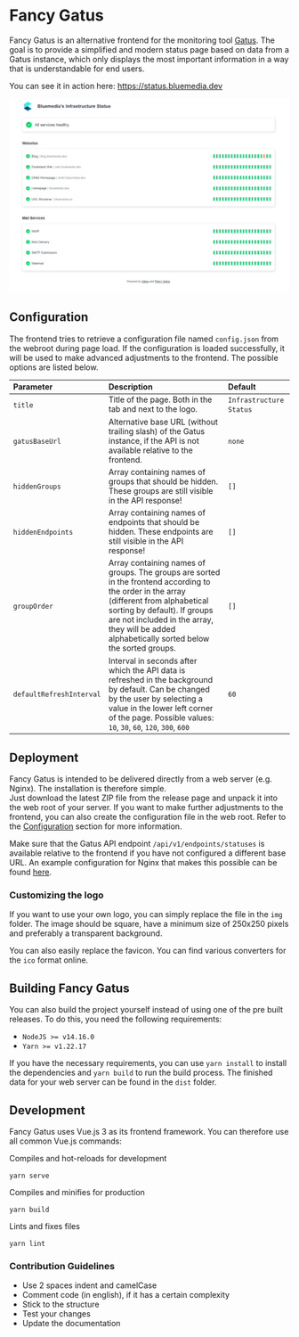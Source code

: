 # Fancy Gatus

Fancy Gatus is an alternative frontend for the monitoring tool [Gatus](https://github.com/TwiN/gatus). The goal is to provide a simplified and modern status page based on data from a Gatus instance, which only displays the most important information in a way that is understandable for end users.

You can see it in action here: https://status.bluemedia.dev

![Demo screenshot](docs/demo-screenshot.png)

## Configuration

The frontend tries to retrieve a configuration file named `config.json` from the webroot during page load. If the configuration is loaded successfully, it will be used to make advanced adjustments to the frontend. The possible options are listed below.

| Parameter                | Description                                                                                                                                                                                                                                                              | Default                 |
|:-------------------------|:-------------------------------------------------------------------------------------------------------------------------------------------------------------------------------------------------------------------------------------------------------------------------|:------------------------|
| `title`                  | Title of the page. Both in the tab and next to the logo.                                                                                                                                                                                                                 | `Infrastructure Status` |
| `gatusBaseUrl`           | Alternative base URL (without trailing slash) of the Gatus instance, if the API is not available relative to the frontend.                                                                                                                                               | `none`                    |
| `hiddenGroups`           | Array containing names of groups that should be hidden. These groups are still visible in the API response!                                                                                                                                                              | `[]`                    |
| `hiddenEndpoints`        | Array containing names of endpoints that should be hidden. These endpoints are still visible in the API response!                                                                                                                                                        | `[]`                    |
| `groupOrder`             | Array containing names of groups. The groups are sorted in the frontend according to the order in the array (different from alphabetical sorting by default). If groups are not included in the array, they will be added alphabetically sorted below the sorted groups. | `[]`                    |
| `defaultRefreshInterval` | Interval in seconds after which the API data is refreshed in the background by default. Can be changed by the user by selecting a value in the lower left corner of the page. Possible values: `10`, `30`, `60`, `120`, `300`, `600`                                     | `60`                    |

## Deployment

Fancy Gatus is intended to be delivered directly from a web server (e.g. Nginx). The installation is therefore simple.  
Just download the latest ZIP file from the release page and unpack it into the web root of your server. If you want to make further adjustments to the frontend, you can also create the configuration file in the web root. Refer to the [Configuration](#configuration) section for more information.

Make sure that the Gatus API endpoint `/api/v1/endpoints/statuses` is available relative to the frontend if you have not configured a different base URL. An example configuration for Nginx that makes this possible can be found [here](docs/example-nginx.conf).

### Customizing the logo

If you want to use your own logo, you can simply replace the file in the `img` folder. The image should be square, have a minimum size of 250x250 pixels and preferably a transparent background.  
  
You can also easily replace the favicon. You can find various converters for the `ico` format online.

## Building Fancy Gatus

You can also build the project yourself instead of using one of the pre built releases. To do this, you need the following requirements:

- `NodeJS >= v14.16.0`
- `Yarn >= v1.22.17`

If you have the necessary requirements, you can use `yarn install` to install the dependencies and `yarn build` to run the build process. The finished data for your web server can be found in the `dist` folder.

## Development

Fancy Gatus uses Vue.js 3 as its frontend framework. You can therefore use all common Vue.js commands:

Compiles and hot-reloads for development
```
yarn serve
```

Compiles and minifies for production
```
yarn build
```

Lints and fixes files
```
yarn lint
```
### Contribution Guidelines

- Use 2 spaces indent and camelCase
- Comment code (in english), if it has a certain complexity
- Stick to the structure
- Test your changes
- Update the documentation
